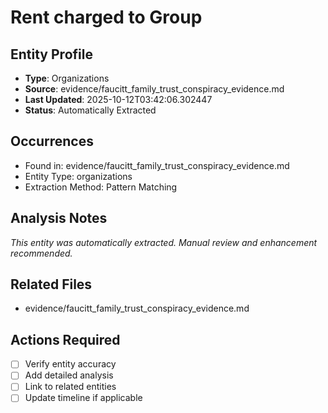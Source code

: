 # Rent charged to Group

## Entity Profile
- **Type**: Organizations
- **Source**: evidence/faucitt_family_trust_conspiracy_evidence.md
- **Last Updated**: 2025-10-12T03:42:06.302447
- **Status**: Automatically Extracted

## Occurrences
- Found in: evidence/faucitt_family_trust_conspiracy_evidence.md
- Entity Type: organizations
- Extraction Method: Pattern Matching

## Analysis Notes
*This entity was automatically extracted. Manual review and enhancement recommended.*

## Related Files
- evidence/faucitt_family_trust_conspiracy_evidence.md

## Actions Required
- [ ] Verify entity accuracy
- [ ] Add detailed analysis
- [ ] Link to related entities
- [ ] Update timeline if applicable
